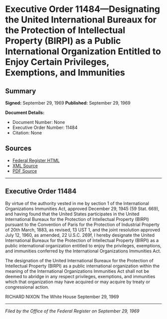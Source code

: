 # Executive Order 11484—Designating the United International Bureaux for the Protection of Intellectual Property (BIRPI) as a Public International Organization Entitled to Enjoy Certain Privileges, Exemptions, and Immunities

## Summary

**Signed:** September 29, 1969
**Published:** September 29, 1969

**Document Details:**
- Document Number: None
- Executive Order Number: 11484
- Citation: None

## Sources
- [Federal Register HTML](https://www.presidency.ucsb.edu/documents/executive-order-11484-designating-the-united-international-bureaux-for-the-protection)
- [XML Source](None)
- [PDF Source](None)

---

## Executive Order 11484

By virtue of the authority vested in me by section 1 of the International Organizations Immunities Act, approved December 29, 1945 (59 Stat. 669), and having found that the United States participates in the United International Bureaux for the Protection of Intellectual Property (BIRPI) pursuant to the Convention of Paris for the Protection of Industrial Property of 20th March, 1883, as revised, 13 UST 1, and the joint resolution approved July 12, 1960, as amended, 22 U.S.C. 269f, I hereby designate the United International Bureaux for the Protection of Intellectual Property (BIRPI) as a public international organization entitled to enjoy the privileges, exemptions, and immunities conferred by the International Organizations Immunities Act.

The designation of the United International Bureaux for the Protection of Intellectual Property (BIRPI) as a public international organization within the meaning of the International Organizations Immunities Act shall not be deemed to abridge in any respect privileges, exemptions, and immunities which that organization may have acquired or may acquire by treaty or congressional action.

RICHARD NIXON
The White House
September 29, 1969

---

*Filed by the Office of the Federal Register on September 29, 1969*
